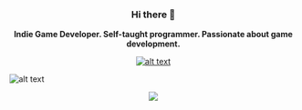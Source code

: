 <div align="center">
  
### Hi there 👋

**Indie Game Developer. Self-taught programmer. Passionate about game development.**

<a href="chrome://dino/">
  
![alt text][logo1]

 </a>

</div>

![alt text][logo]

<div align="center">

![](https://komarev.com/ghpvc/?username=bluevariant&color=blue)

</div>

[logo]: https://i.imgur.com/8jcqnY2.png "bluevariant"
[logo1]: https://raw.githubusercontent.com/wayou/t-rex-runner/gh-pages/assets/screenshot.gif "bluevariant"
